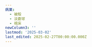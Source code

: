 ```yaml
---
病巣:
  - 被殻
  - 淡蒼球
  - 視床
newColumn3: ''
lastmod: '2025-03-02'
last_edited: 2025-02-27T00:00:00.000Z
---
```



